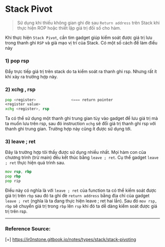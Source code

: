 # Stack Pivot

>Sử dụng khi thiếu không gian ghi đè sau `Return address` trên Stack khi thực hiện ROP hoặc thiết lập giá trị đối số cho hàm.

Khi thực hiện `Stack Pivot`, cần tìm gadget giúp kiểm soát được giá trị lưu trong thanh ghi `RSP` và giả mạo vị trí của Stack. Có một số cách để làm điều này 

### 1) pop rsp

Đẩy trực tiếp giá trị trên stack do ta kiểm soát ra thanh ghi rsp. Nhưng rất ít khi xảy ra trường hợp này. 

### 2) xchg <register>, rsp

```asm
pop <register>                <=== return pointer
<register value>
xchg <register>, rsp
```

Ta có thể sử dụng một thanh ghi trung gian tùy vào gadget để lưu giá trị mà ta muốn lưu trên rsp, sau đó instruction `xchg` sẽ đổi giá trị thanh ghi rsp với thanh ghi trung gian. Trường hợp này cũng ít được sử dụng tới.

### 3) leave ; ret

Đây là trường hợp tôi thấy được sử dụng nhiều nhất. Mọi hàm con của chương trình (trừ main) đều kết thúc bằng `leave ; ret`. Cụ thể gadget `leave ; ret` thực hiện quá trình sau.

```asm
mov rsp, rbp
pop rbp
pop rip
```

Điều này có nghĩa là với `leave ; ret` của function ta có thể kiểm soát được giá trị trên `rbp` sau đó ta ghi đè `return address` bằng địa chỉ của gadget `leave ; ret` (nghĩa là ta đang thực hiện leave ; ret hai lần). Sau đó `mov rsp, rbp` sẽ chuyển giá trị trong `rbp` lên `rsp` khi đó ta dễ dàng kiểm soát được giá trị trên rsp.

----------------------------------------------------------------------------

### Reference Source:

[+] https://ir0nstone.gitbook.io/notes/types/stack/stack-pivoting
